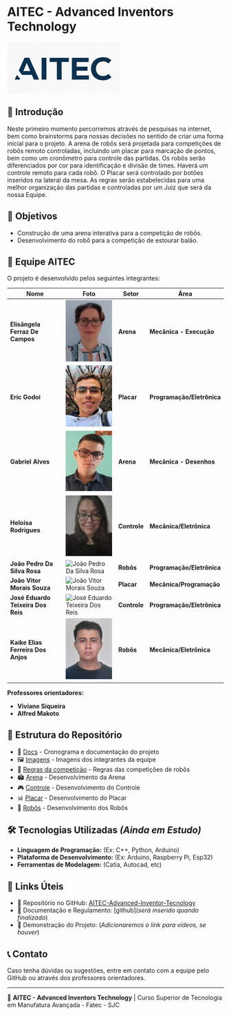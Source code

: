# AITEC - Advanced Inventors Technology

![AITEC Logo](https://github.com/elisfcampos/AITEC-Advanced-Inventor-Tecnology-/blob/831edc55432657de9e845c3ab016a12be37e6d80/Docs/Imagens/LogoReduzido.png) <!-- Substitua pelo caminho real da logo, se houver -->

## 📌 Introdução

Neste primeiro momento percorremos através de pesquisas na internet, bem como brainstorms para nossas decisões no sentido de criar uma forma inicial para o projeto.
A arena de robôs será projetada para competições de robôs remoto controladas, incluindo um placar para marcação de pontos, bem como um cronômetro para controle das partidas.
Os robôs serão diferenciados por cor para identificação e divisão de times. Haverá um controle remoto para cada robô.
O Placar será controlado por botões inseridos na lateral da mesa.
As regras serão estabelecidas para uma melhor organização das partidas e controladas por um Juiz que será da nossa Equipe.


## 🎯 Objetivos

- Construção de uma arena interativa para a competição de robôs.
- Desenvolvimento do robô para a competição de estourar balão.

## 👥 Equipe AITEC

O projeto é desenvolvido pelos seguintes integrantes:

| Nome | Foto | Setor | Área |
|------|------|-------|------|
| **Elisângela Ferraz De Campos** | ![Elisângela Ferraz De Campos](https://github.com/elisfcampos/AITEC-Advanced-Inventor-Tecnology-/blob/d57a1085439af514ea07e30ea6f12cd5123c22d6/Docs/Imagens/Elisangela.png) | **Arena** |**Mecânica - Execução** |
| **Eric Godoi** | ![Eric Godoi](https://github.com/elisfcampos/AITEC-Advanced-Inventor-Tecnology-/blob/d57a1085439af514ea07e30ea6f12cd5123c22d6/Docs/Imagens/Eric.png) | **Placar** |**Programação/Eletrônica** |
| **Gabriel Alves** | ![Gabriel Alves](https://github.com/elisfcampos/AITEC-Advanced-Inventor-Tecnology-/blob/2d18b57494a65900ba45bd1563b2d952f7cb3b36/Docs/Imagens/Gabriel.png) | **Arena** |**Mecânica - Desenhos** |
| **Heloisa Rodrigues** | ![Heloisa Rodrigues](https://github.com/elisfcampos/AITEC-Advanced-Inventor-Tecnology-/blob/d57a1085439af514ea07e30ea6f12cd5123c22d6/Docs/Imagens/Heloisa.png) | **Controle** |**Mecânica/Eletrônica** |
| **João Pedro Da Silva Rosa** | ![João Pedro Da Silva Rosa](https://github.com/elisfcampos/AITEC-Advanced-Inventor-Tecnology-/blob/d57a1085439af514ea07e30ea6f12cd5123c22d6/Docs/Imagens/Jo%C3%A3oPedroRosa.png) | **Robôs** |**Programação/Eletrônica** |
| **João Vitor Morais Souza** | ![João Vitor Morais Souza](https://github.com/elisfcampos/AITEC-Advanced-Inventor-Tecnology-/blob/d57a1085439af514ea07e30ea6f12cd5123c22d6/Docs/Imagens/Jo%C3%A3oVitor.png) | **Placar** |**Mecânica/Programação** |
| **José Eduardo Teixeira Dos Reis** | ![José Eduardo Teixeira Dos Reis](https://github.com/elisfcampos/AITEC-Advanced-Inventor-Tecnology-/blob/d57a1085439af514ea07e30ea6f12cd5123c22d6/Docs/Imagens/Jos%C3%A9Eduardo.png) | **Controle** |**Programação/Eletrônica** |
| **Kaike Elias Ferreira Dos Anjos** | ![Kaike Elias Ferreira Dos Anjos](https://github.com/elisfcampos/AITEC-Advanced-Inventor-Tecnology-/blob/d57a1085439af514ea07e30ea6f12cd5123c22d6/Docs/Imagens/Kaike.png) | **Robôs** |**Mecânica/Eletrônica** |



**Professores orientadores:**
- **Viviane Siqueira**
- **Alfred Makoto**

## 📂 Estrutura do Repositório  

- 📄 <ins>Docs</ins> - Cronograma e documentação do projeto  
 - 🖼️ <ins>Imagens</ins> - Imagens dos integrantes da equipe  
  - 📜 <ins>Regras da competição</ins> - Regras das competições de robôs  
- 🏟️ <ins>Arena</ins> - Desenvolvimento da Arena  
- 🎮 <ins>Controle</ins> - Desenvolvimento do Controle  
- 📊 <ins>Placar</ins> - Desenvolvimento do Placar  
- 🤖 <ins>Robôs</ins> - Desenvolvimento dos Robôs  



## 🛠️ Tecnologias Utilizadas *(Ainda em Estudo)*

- **Linguagem de Programação:** (Ex: C++, Python, Arduino)
- **Plataforma de Desenvolvimento:** (Ex: Arduino, Raspberry Pi, Esp32)
- **Ferramentas de Modelagem:** (Catia, Autocad, etc)

## 🔗 Links Úteis

- 🔗 Repositório no GitHub: [AITEC-Advanced-Inventor-Tecnology](https://github.com/elisfcampos/AITEC-Advanced-Inventor-Tecnology-.git)
- 📜 Documentação e Regulamento: [github](*será inserido quando finalizado*)
- 🎥 Demonstração do Projeto: (*Adicionaremos o link para vídeos, se houver*)

## 📞 Contato

Caso tenha dúvidas ou sugestões, entre em contato com a equipe pelo GitHub ou através dos professores orientadores.

---

📌 **AITEC - Advanced Inventors Technology** | Curso Superior de Tecnologia em Manufatura Avançada - Fatec - SJC
